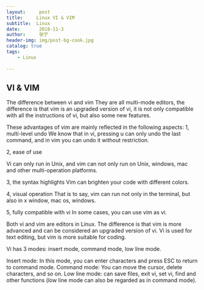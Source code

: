 ```yaml
---
layout:     post
title:     Linux VI & VIM
subtitle:  Linux 
date:       2018-11-3 
author:     张宁
header-img: img/post-bg-cook.jpg
catalog: true
tags:
    - Linux
    
---
```


## VI & VIM
The difference between vi and vim
They are all multi-mode editors, the difference is that vim is an upgraded version of vi, it is not only compatible with all the instructions of vi, but also some new features.

These advantages of vim are mainly reflected in the following aspects:
1, multi-level undo
We know that in vi, pressing u can only undo the last command, and in vim you can undo it without restriction.

2, ease of use

Vi can only run in Unix, and vim can not only run on Unix, windows, mac and other multi-operation platforms.

3, the syntax highlights
Vim can brighten your code with different colors.

4, visual operation
That is to say, vim can run not only in the terminal, but also in x window, mac os, windows.

5, fully compatible with vi
In some cases, you can use vim as vi.

Both vi and vim are editors in Linux. The difference is that vim is more advanced and can be considered an upgraded version of vi. Vi is used for text editing, but vim is more suitable for coding.

Vi has 3 modes: insert mode, command mode, low line mode.

Insert mode: In this mode, you can enter characters and press ESC to return to command mode.
Command mode: You can move the cursor, delete characters, and so on.
Low line mode: can save files, exit vi, set vi, find and other functions (low line mode can also be regarded as in command mode).